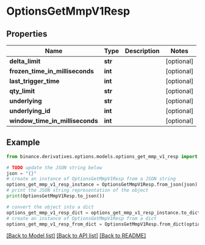 # OptionsGetMmpV1Resp


## Properties

Name | Type | Description | Notes
------------ | ------------- | ------------- | -------------
**delta_limit** | **str** |  | [optional] 
**frozen_time_in_milliseconds** | **int** |  | [optional] 
**last_trigger_time** | **int** |  | [optional] 
**qty_limit** | **str** |  | [optional] 
**underlying** | **str** |  | [optional] 
**underlying_id** | **int** |  | [optional] 
**window_time_in_milliseconds** | **int** |  | [optional] 

## Example

```python
from binance.derivatives.options.models.options_get_mmp_v1_resp import OptionsGetMmpV1Resp

# TODO update the JSON string below
json = "{}"
# create an instance of OptionsGetMmpV1Resp from a JSON string
options_get_mmp_v1_resp_instance = OptionsGetMmpV1Resp.from_json(json)
# print the JSON string representation of the object
print(OptionsGetMmpV1Resp.to_json())

# convert the object into a dict
options_get_mmp_v1_resp_dict = options_get_mmp_v1_resp_instance.to_dict()
# create an instance of OptionsGetMmpV1Resp from a dict
options_get_mmp_v1_resp_from_dict = OptionsGetMmpV1Resp.from_dict(options_get_mmp_v1_resp_dict)
```
[[Back to Model list]](../README.md#documentation-for-models) [[Back to API list]](../README.md#documentation-for-api-endpoints) [[Back to README]](../README.md)


